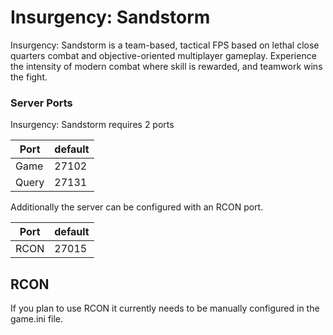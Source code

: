 # Insurgency: Sandstorm

Insurgency: Sandstorm is a team-based, tactical FPS based on lethal close quarters combat and objective-oriented multiplayer gameplay. Experience the intensity of modern combat where skill is rewarded, and teamwork wins the fight.

### Server Ports
Insurgency: Sandstorm requires 2 ports

| Port     | default |
|----------|---------|
| Game     | 27102   |
| Query    | 27131   |

Additionally the server can be configured with an RCON port.

| Port        | default |
|-------------|---------|
| RCON        | 27015   |

## RCON

If you plan to use RCON it currently needs to be manually configured in the game.ini file.